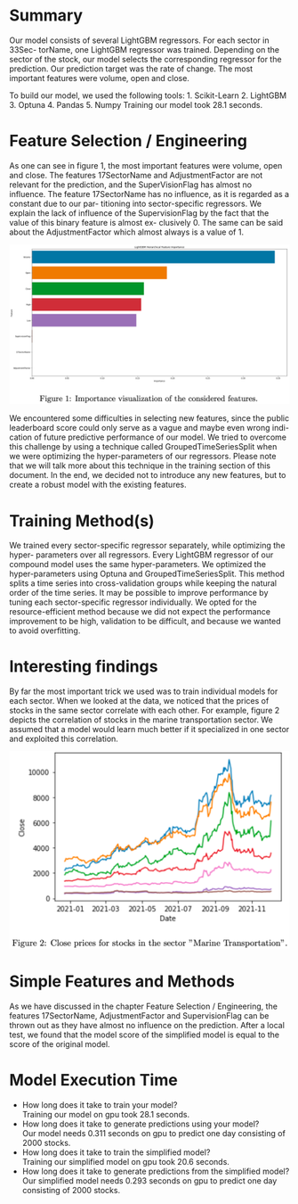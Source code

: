 # Summary

Our model consists of several LightGBM regressors. For each sector in 33Sec- torName, one LightGBM regressor was trained. Depending on the sector of the stock, our model selects the corresponding regressor for the prediction. Our prediction target was the rate of change. The most important features were volume, open and close.

To build our model, we used the following tools: 1. Scikit-Learn 2. LightGBM 3. Optuna 4. Pandas 5. Numpy
Training our model took 28.1 seconds.

# Feature Selection / Engineering

As one can see in figure 1, the most important features were volume, open and close. The features 17SectorName and AdjustmentFactor are not relevant for the prediction, and the SuperVisionFlag has almost no influence. The feature 17SectorName has no influence, as it is regarded as a constant due to our par- titioning into sector-specific regressors. We explain the lack of influence of the SupervisionFlag by the fact that the value of this binary feature is almost ex- clusively 0. The same can be said about the AdjustmentFactor which almost always is a value of 1.

![figure](./images/figure1.png)

We encountered some difficulties in selecting new features, since the public leaderboard score could only serve as a vague and maybe even wrong indi- cation of future predictive performance of our model. We tried to overcome this challenge by using a technique called GroupedTimeSeriesSplit when we were optimizing the hyper-parameters of our regressors. Please note that we will talk more about this technique in the training section of this document. In the end, we decided not to introduce any new features, but to create a robust model with the existing features.

# Training Method(s)

We trained every sector-specific regressor separately, while optimizing the hyper- parameters over all regressors. Every LightGBM regressor of our compound model uses the same hyper-parameters. We optimized the hyper-parameters using Optuna and GroupedTimeSeriesSplit. This method splits a time series into cross-validation groups while keeping the natural order of the time series. It may be possible to improve performance by tuning each sector-specific regressor individually. We opted for the resource-efficient method because we did not expect the performance improvement to be high, validation to be difficult, and because we wanted to avoid overfitting.

# Interesting findings

By far the most important trick we used was to train individual models for each sector. When we looked at the data, we noticed that the prices of stocks in the same sector correlate with each other. For example, figure 2 depicts the correlation of stocks in the marine transportation sector. We assumed that a model would learn much better if it specialized in one sector and exploited this correlation.

![figure](./images/figure2.png)

# Simple Features and Methods

As we have discussed in the chapter Feature Selection / Engineering, the features 17SectorName, AdjustmentFactor and SupervisionFlag can be thrown out as they have almost no influence on the prediction. After a local test, we found that the model score of the simplified model is equal to the score of the original model.

# Model Execution Time

- How long does it take to train your model?  
  Training our model on gpu took 28.1 seconds.
- How long does it take to generate predictions using your model?  
  Our model needs 0.311 seconds on gpu to predict one day consisting of 2000 stocks.
- How long does it take to train the simplified model?  
  Training our simplified model on gpu took 20.6 seconds.
- How long does it take to generate predictions from the simplified model?  
  Our simplified model needs 0.293 seconds on gpu to predict one day consisting of 2000 stocks.
